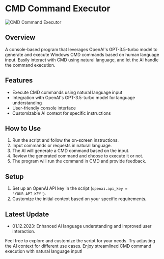 # CMD Command Executor

![CMD Command Executor](cmd_executor_screenshot.png)

## Overview
A console-based program that leverages OpenAI's GPT-3.5-turbo model to generate and execute Windows CMD commands based on human language input. Easily interact with CMD using natural language, and let the AI handle the command execution.

## Features
- Execute CMD commands using natural language input
- Integration with OpenAI's GPT-3.5-turbo model for language understanding
- User-friendly console interface
- Customizable AI context for specific instructions

## How to Use
1. Run the script and follow the on-screen instructions.
2. Input commands or requests in natural language.
3. The AI will generate a CMD command based on the input.
4. Review the generated command and choose to execute it or not.
5. The program will run the command in CMD and provide feedback.

## Setup
1. Set up an OpenAI API key in the script (`openai.api_key = 'YOUR_API_KEY'`).
2. Customize the initial context based on your specific requirements.

## Latest Update
- 01.12.2023: Enhanced AI language understanding and improved user interaction.

Feel free to explore and customize the script for your needs. Try adjusting the AI context for different use cases. Enjoy streamlined CMD command execution with natural language input!
